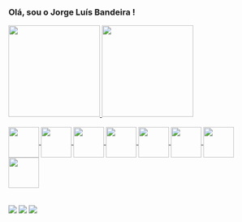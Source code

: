 ### Olá, sou o Jorge Luís Bandeira !
<div>
  <div style="display: inline_block">
    <a href="https://github.com/Jorge-Bandeira94">
    <img height="180em" src=https://github-readme-stats.vercel.app/api?username=Jorge-Bandeira94&show_icons=true&theme=dark)](https://github.com/anuraghazra/github-      readme-stats>
    <img height="180em" src=https://github-readme-stats.vercel.app/api/top-langs/?username=Jorge-Bandeira94&layout=compact&exclude_repo=Atividades---Data-Science-Academy,Jorge-Bandeira94.github.io&theme=dark)](https://github.com/anuraghazra/github-readme-stats>
  </div>
  <div style="display: inline_block"><br>
  <img align="center" height="60em" src="https://cdn.jsdelivr.net/gh/devicons/devicon/icons/java/java-original-wordmark.svg" />
  <img align="center" height="60em" src="https://cdn.jsdelivr.net/gh/devicons/devicon/icons/javascript/javascript-original.svg" />
  <img align="center" height="60em" src="https://cdn.jsdelivr.net/gh/devicons/devicon/icons/python/python-original.svg" />
  <img align="center" height="60em"src="https://cdn.jsdelivr.net/gh/devicons/devicon/icons/jupyter/jupyter-original-wordmark.svg" />
  <img align="center" height="60em" src="https://cdn.jsdelivr.net/gh/devicons/devicon/icons/postgresql/postgresql-original-wordmark.svg" />
  <img align="center" height="60em" src="https://cdn.jsdelivr.net/gh/devicons/devicon/icons/mysql/mysql-original-wordmark.svg" />
  <img align="center" height="60em" src="https://cdn.jsdelivr.net/gh/devicons/devicon/icons/intellij/intellij-original-wordmark.svg" />
  <img align="center" height="60em" src="https://cdn.jsdelivr.net/gh/devicons/devicon/icons/visualstudio/visualstudio-plain.svg" />          
</div>

<br>
<br>
<div> 
  <a href="https://www.instagram.com/j.luisban/" target="_blank"><img src="https://img.shields.io/badge/-Instagram-%23E4405F?style=for-the-badge&logo=instagram&logoColor=white" target="_blank"></a>
  <a href = "mailto:jorge08luis94@gmail.com"><img src="https://img.shields.io/badge/-Gmail-%23333?style=for-the-badge&logo=gmail&logoColor=white" target="_blank"></a>
  <a href="https://www.linkedin.com/in/jorge08luis94" target="_blank"><img src="https://img.shields.io/badge/-LinkedIn-%230077B5?style=for-the-badge&logo=linkedin&logoColor=white" target="_blank"></a> 
  
</div>

<!--<img src="https://drive.google.com/file/d/1GjsRWSoPVv9NTsjh0a-qS7_6yKb835j-/view?usp=share_link"/>
